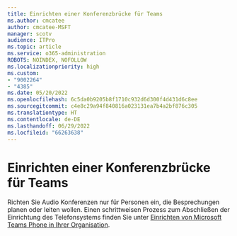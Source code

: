 ```yaml
---
title: Einrichten einer Konferenzbrücke für Teams
ms.author: cmcatee
author: cmcatee-MSFT
manager: scotv
audience: ITPro
ms.topic: article
ms.service: o365-administration
ROBOTS: NOINDEX, NOFOLLOW
ms.localizationpriority: high
ms.custom:
- "9002264"
- "4385"
ms.date: 05/20/2022
ms.openlocfilehash: 6c5da0b9205b8f1710c932d6d300f4d431d6c8ee
ms.sourcegitcommit: c4e8c29a94f840816a023131ea7b4a2bf876c305
ms.translationtype: HT
ms.contentlocale: de-DE
ms.lasthandoff: 06/29/2022
ms.locfileid: "66263638"
---
```

# <a name="set-up-a-conferencing-bridge-for-teams"></a>Einrichten einer Konferenzbrücke für Teams

Richten Sie Audio Konferenzen nur für Personen ein, die Besprechungen planen oder leiten wollen. Einen schrittweisen Prozess zum Abschließen der Einrichtung des Telefonsystems finden Sie unter [Einrichten von Microsoft Teams Phone in Ihrer Organisation](https://docs.microsoft.com/microsoftteams/set-up-audio-conferencing-in-teams).
